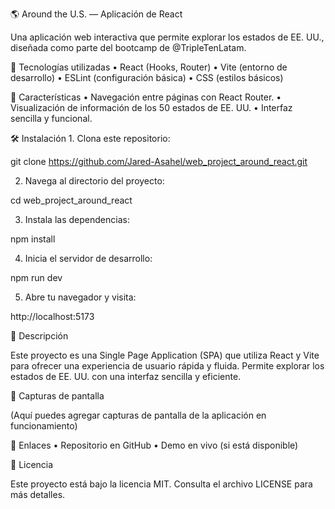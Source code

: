 🌎 Around the U.S. — Aplicación de React

Una aplicación web interactiva que permite explorar los estados de EE. UU., diseñada como parte del bootcamp de @TripleTenLatam.

🧰 Tecnologías utilizadas
• React (Hooks, Router)
• Vite (entorno de desarrollo)
• ESLint (configuración básica)
• CSS (estilos básicos)

🚀 Características
• Navegación entre páginas con React Router.
• Visualización de información de los 50 estados de EE. UU.
• Interfaz sencilla y funcional.

🛠️ Instalación 1. Clona este repositorio:

git clone https://github.com/Jared-Asahel/web_project_around_react.git

2.	Navega al directorio del proyecto:

cd web_project_around_react

3.	Instala las dependencias:

npm install

4.	Inicia el servidor de desarrollo:

npm run dev

5.	Abre tu navegador y visita:

http://localhost:5173

📄 Descripción

Este proyecto es una Single Page Application (SPA) que utiliza React y Vite para ofrecer una experiencia de usuario rápida y fluida. Permite explorar los estados de EE. UU. con una interfaz sencilla y eficiente.

📸 Capturas de pantalla

(Aquí puedes agregar capturas de pantalla de la aplicación en funcionamiento)

🔗 Enlaces
• Repositorio en GitHub
• Demo en vivo (si está disponible)

📄 Licencia

Este proyecto está bajo la licencia MIT. Consulta el archivo LICENSE para más detalles.
